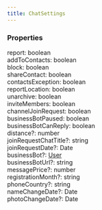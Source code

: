 ```yaml
---
title: ChatSettings
---
```


### Properties

<div class="flex flex-col gap-3"><div><div class="flex gap-2"><div class="font-mono p" id="p_report" data-anchor><span class="font-bold">report</span><span class="opacity-50">:</span> <span>boolean</span></div></div></div><div><div class="flex gap-2"><div class="font-mono p" id="p_addToContacts" data-anchor><span class="font-bold">addToContacts</span><span class="opacity-50">:</span> <span>boolean</span></div></div></div><div><div class="flex gap-2"><div class="font-mono p" id="p_block" data-anchor><span class="font-bold">block</span><span class="opacity-50">:</span> <span>boolean</span></div></div></div><div><div class="flex gap-2"><div class="font-mono p" id="p_shareContact" data-anchor><span class="font-bold">shareContact</span><span class="opacity-50">:</span> <span>boolean</span></div></div></div><div><div class="flex gap-2"><div class="font-mono p" id="p_contactsException" data-anchor><span class="font-bold">contactsException</span><span class="opacity-50">:</span> <span>boolean</span></div></div></div><div><div class="flex gap-2"><div class="font-mono p" id="p_reportLocation" data-anchor><span class="font-bold">reportLocation</span><span class="opacity-50">:</span> <span>boolean</span></div></div></div><div><div class="flex gap-2"><div class="font-mono p" id="p_unarchive" data-anchor><span class="font-bold">unarchive</span><span class="opacity-50">:</span> <span>boolean</span></div></div></div><div><div class="flex gap-2"><div class="font-mono p" id="p_inviteMembers" data-anchor><span class="font-bold">inviteMembers</span><span class="opacity-50">:</span> <span>boolean</span></div></div></div><div><div class="flex gap-2"><div class="font-mono p" id="p_channelJoinRequest" data-anchor><span class="font-bold">channelJoinRequest</span><span class="opacity-50">:</span> <span>boolean</span></div></div></div><div><div class="flex gap-2"><div class="font-mono p" id="p_businessBotPaused" data-anchor><span class="font-bold">businessBotPaused</span><span class="opacity-50">:</span> <span>boolean</span></div></div></div><div><div class="flex gap-2"><div class="font-mono p" id="p_businessBotCanReply" data-anchor><span class="font-bold">businessBotCanReply</span><span class="opacity-50">:</span> <span>boolean</span></div></div></div><div><div class="flex gap-2"><div class="font-mono p" id="p_distance" data-anchor><span class="font-bold">distance</span><span class="opacity-50"><span title="Optional" class="cursor-help">?</span>:</span> <span>number</span></div></div></div><div><div class="flex gap-2"><div class="font-mono p" id="p_joinRequestChatTitle" data-anchor><span class="font-bold">joinRequestChatTitle</span><span class="opacity-50"><span title="Optional" class="cursor-help">?</span>:</span> <span>string</span></div></div></div><div><div class="flex gap-2"><div class="font-mono p" id="p_joinRequestDate" data-anchor><span class="font-bold">joinRequestDate</span><span class="opacity-50"><span title="Optional" class="cursor-help">?</span>:</span> <span href="/">Date</span></div></div></div><div><div class="flex gap-2"><div class="font-mono p" id="p_businessBot" data-anchor><span class="font-bold">businessBot</span><span class="opacity-50"><span title="Optional" class="cursor-help">?</span>:</span> <a href="/types/user"  >User</a></div></div></div><div><div class="flex gap-2"><div class="font-mono p" id="p_businessBotUrl" data-anchor><span class="font-bold">businessBotUrl</span><span class="opacity-50"><span title="Optional" class="cursor-help">?</span>:</span> <span>string</span></div></div></div><div><div class="flex gap-2"><div class="font-mono p" id="p_messagePrice" data-anchor><span class="font-bold">messagePrice</span><span class="opacity-50"><span title="Optional" class="cursor-help">?</span>:</span> <span>number</span></div></div></div><div><div class="flex gap-2"><div class="font-mono p" id="p_registrationMonth" data-anchor><span class="font-bold">registrationMonth</span><span class="opacity-50"><span title="Optional" class="cursor-help">?</span>:</span> <span>string</span></div></div></div><div><div class="flex gap-2"><div class="font-mono p" id="p_phoneCountry" data-anchor><span class="font-bold">phoneCountry</span><span class="opacity-50"><span title="Optional" class="cursor-help">?</span>:</span> <span>string</span></div></div></div><div><div class="flex gap-2"><div class="font-mono p" id="p_nameChangeDate" data-anchor><span class="font-bold">nameChangeDate</span><span class="opacity-50"><span title="Optional" class="cursor-help">?</span>:</span> <span href="/">Date</span></div></div></div><div><div class="flex gap-2"><div class="font-mono p" id="p_photoChangeDate" data-anchor><span class="font-bold">photoChangeDate</span><span class="opacity-50"><span title="Optional" class="cursor-help">?</span>:</span> <span href="/">Date</span></div></div></div></div>

